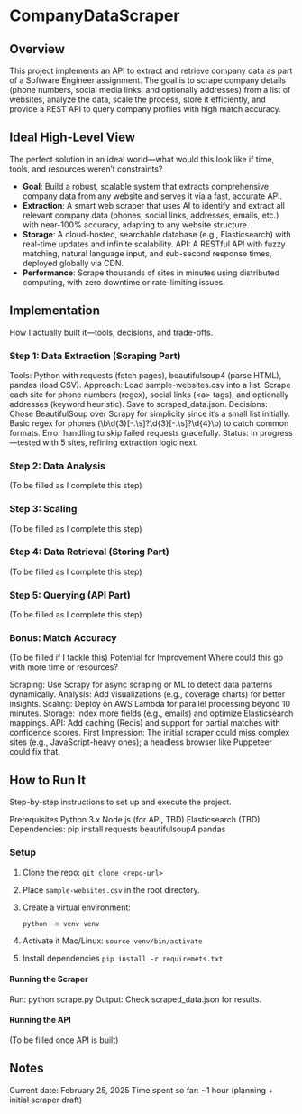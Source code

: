 # CompanyDataScraper

## Overview

This project implements an API to extract and retrieve company data as part of a Software Engineer assignment. The goal is to scrape company details (phone numbers, social media links, and optionally addresses) from a list of websites, analyze the data, scale the process, store it efficiently, and provide a REST API to query company profiles with high match accuracy.

## Ideal High-Level View

The perfect solution in an ideal world—what would this look like if time, tools, and resources weren’t constraints?

- **Goal**: Build a robust, scalable system that extracts comprehensive company data from any website and serves it via a fast, accurate API.
- **Extraction**: A smart web scraper that uses AI to identify and extract all relevant company data (phones, social links, addresses, emails, etc.) with near-100% accuracy, adapting to any website structure.
- **Storage**: A cloud-hosted, searchable database (e.g., Elasticsearch) with real-time updates and infinite scalability.
API: A RESTful API with fuzzy matching, natural language input, and sub-second response times, deployed globally via CDN.
- **Performance**: Scrape thousands of sites in minutes using distributed computing, with zero downtime or rate-limiting issues.

## Implementation

How I actually built it—tools, decisions, and trade-offs.

### Step 1: Data Extraction (Scraping Part)

Tools: Python with requests (fetch pages), beautifulsoup4 (parse HTML), pandas (load CSV).
Approach:
Load sample-websites.csv into a list.
Scrape each site for phone numbers (regex), social links (\<a> tags), and optionally addresses (keyword heuristic).
Save to scraped_data.json.
Decisions:
Chose BeautifulSoup over Scrapy for simplicity since it’s a small list initially.
Basic regex for phones (\b\d{3}[-.\s]?\d{3}[-.\s]?\d{4}\b) to catch common formats.
Error handling to skip failed requests gracefully.
Status: In progress—tested with 5 sites, refining extraction logic next.

### Step 2: Data Analysis

(To be filled as I complete this step)

### Step 3: Scaling

(To be filled as I complete this step)

### Step 4: Data Retrieval (Storing Part)

(To be filled as I complete this step)

### Step 5: Querying (API Part)

(To be filled as I complete this step)

### Bonus: Match Accuracy

(To be filled if I tackle this)
Potential for Improvement
Where could this go with more time or resources?

Scraping: Use Scrapy for async scraping or ML to detect data patterns dynamically.
Analysis: Add visualizations (e.g., coverage charts) for better insights.
Scaling: Deploy on AWS Lambda for parallel processing beyond 10 minutes.
Storage: Index more fields (e.g., emails) and optimize Elasticsearch mappings.
API: Add caching (Redis) and support for partial matches with confidence scores.
First Impression: The initial scraper could miss complex sites (e.g., JavaScript-heavy ones); a headless browser like Puppeteer could fix that.

## How to Run It

Step-by-step instructions to set up and execute the project.

Prerequisites
Python 3.x
Node.js (for API, TBD)
Elasticsearch (TBD)
Dependencies: pip install requests beautifulsoup4 pandas

### Setup

1. Clone the repo: `git clone <repo-url>`
2. Place `sample-websites.csv` in the root directory.
3. Create a virtual environment:

   ```bash
   python -m venv venv
    ```

4. Activate it Mac/Linux: `source venv/bin/activate`
5. Install dependencies `pip install -r requiremets.txt`

#### Running the Scraper

Run: python scrape.py
Output: Check scraped_data.json for results.

#### Running the API

(To be filled once API is built)

## Notes

Current date: February 25, 2025
Time spent so far: ~1 hour (planning + initial scraper draft)